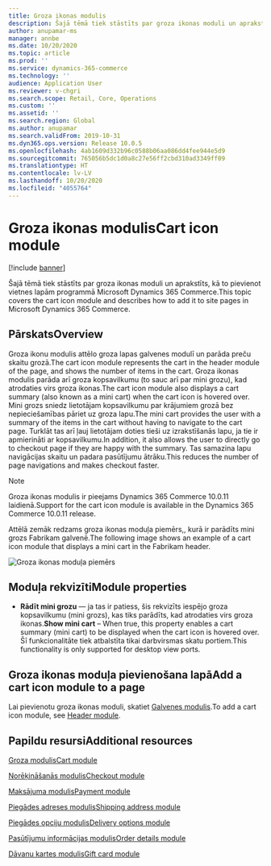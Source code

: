 ```yaml
---
title: Groza ikonas modulis
description: Šajā tēmā tiek stāstīts par groza ikonas moduli un aprakstīts, kā to pievienot vietnes lapām programmā Microsoft Dynamics 365 Commerce.
author: anupamar-ms
manager: annbe
ms.date: 10/20/2020
ms.topic: article
ms.prod: ''
ms.service: dynamics-365-commerce
ms.technology: ''
audience: Application User
ms.reviewer: v-chgri
ms.search.scope: Retail, Core, Operations
ms.custom: ''
ms.assetid: ''
ms.search.region: Global
ms.author: anupamar
ms.search.validFrom: 2019-10-31
ms.dyn365.ops.version: Release 10.0.5
ms.openlocfilehash: 4ab1609d332b96c0588b06aa086dd4fee944e5d9
ms.sourcegitcommit: 765056b5dc1d0a8c27e56ff2cbd310ad3349ff09
ms.translationtype: HT
ms.contentlocale: lv-LV
ms.lasthandoff: 10/20/2020
ms.locfileid: "4055764"
---
```

# <a name="cart-icon-module"></a><span data-ttu-id="67782-103">Groza ikonas modulis</span><span class="sxs-lookup"><span data-stu-id="67782-103">Cart icon module</span></span>

[!include [banner](includes/banner.md)]

<span data-ttu-id="67782-104">Šajā tēmā tiek stāstīts par groza ikonas moduli un aprakstīts, kā to pievienot vietnes lapām programmā Microsoft Dynamics 365 Commerce.</span><span class="sxs-lookup"><span data-stu-id="67782-104">This topic covers the cart icon module and describes how to add it to site pages in Microsoft Dynamics 365 Commerce.</span></span>

## <a name="overview"></a><span data-ttu-id="67782-105">Pārskats</span><span class="sxs-lookup"><span data-stu-id="67782-105">Overview</span></span>

<span data-ttu-id="67782-106">Groza ikonu modulis attēlo groza lapas galvenes modulī un parāda preču skaitu grozā.</span><span class="sxs-lookup"><span data-stu-id="67782-106">The cart icon module represents the cart in the header module of the page, and shows the number of items in the cart.</span></span> <span data-ttu-id="67782-107">Groza ikonas modulis parāda arī groza kopsavilkumu (to sauc arī par mini grozu), kad atrodaties virs groza ikonas.</span><span class="sxs-lookup"><span data-stu-id="67782-107">The cart icon module also displays a cart summary (also known as a mini cart) when the cart icon is hovered over.</span></span> <span data-ttu-id="67782-108">Mini grozs sniedz lietotājam kopsavilkumu par krājumiem grozā bez nepieciešamības pāriet uz groza lapu.</span><span class="sxs-lookup"><span data-stu-id="67782-108">The mini cart provides the user with a summary of the items in the cart without having to navigate to the cart page.</span></span> <span data-ttu-id="67782-109">Turklāt tas arī ļauj lietotājam doties tieši uz izrakstīšanās lapu, ja tie ir apmierināti ar kopsavilkumu.</span><span class="sxs-lookup"><span data-stu-id="67782-109">In addition, it also allows the user to directly go to checkout page if they are happy with the summary.</span></span> <span data-ttu-id="67782-110">Tas samazina lapu navigācijas skaitu un padara pasūtījumu ātrāku.</span><span class="sxs-lookup"><span data-stu-id="67782-110">This reduces the number of page navigations and makes checkout faster.</span></span> 

> [!NOTE]
> <span data-ttu-id="67782-111">Groza ikonas modulis ir pieejams Dynamics 365 Commerce 10.0.11 laidienā.</span><span class="sxs-lookup"><span data-stu-id="67782-111">Support for the cart icon module is available in the Dynamics 365 Commerce 10.0.11 release.</span></span>

<span data-ttu-id="67782-112">Attēlā zemāk redzams groza ikonas moduļa piemērs,, kurā ir parādīts mini grozs Fabrikam galvenē.</span><span class="sxs-lookup"><span data-stu-id="67782-112">The following image shows an example of a cart icon module that displays a mini cart in the Fabrikam header.</span></span>

![Groza ikonas moduļa piemērs](./media/ecommerce-Minicart.PNG)

## <a name="module-properties"></a><span data-ttu-id="67782-114">Moduļa rekvizīti</span><span class="sxs-lookup"><span data-stu-id="67782-114">Module properties</span></span>

- <span data-ttu-id="67782-115">**Rādīt mini grozu** — ja tas ir patiess, šis rekvizīts iespējo groza kopsavilkumu (mini grozs), kas tiks parādīts, kad atrodaties virs groza ikonas.</span><span class="sxs-lookup"><span data-stu-id="67782-115">**Show mini cart** – When true, this property enables a cart summary (mini cart) to be displayed when the cart icon is hovered over.</span></span> <span data-ttu-id="67782-116">Šī funkcionalitāte tiek atbalstīta tikai darbvirsmas skatu portiem.</span><span class="sxs-lookup"><span data-stu-id="67782-116">This functionality is only supported for desktop view ports.</span></span>

## <a name="add-a-cart-icon-module-to-a-page"></a><span data-ttu-id="67782-117">Groza ikonas moduļa pievienošana lapā</span><span class="sxs-lookup"><span data-stu-id="67782-117">Add a cart icon module to a page</span></span>

<span data-ttu-id="67782-118">Lai pievienotu groza ikonas moduli, skatiet [Galvenes modulis](author-header-module.md).</span><span class="sxs-lookup"><span data-stu-id="67782-118">To add a cart icon module, see [Header module](author-header-module.md).</span></span>

## <a name="additional-resources"></a><span data-ttu-id="67782-119">Papildu resursi</span><span class="sxs-lookup"><span data-stu-id="67782-119">Additional resources</span></span>

[<span data-ttu-id="67782-120">Groza modulis</span><span class="sxs-lookup"><span data-stu-id="67782-120">Cart module</span></span>](add-cart-module.md)

[<span data-ttu-id="67782-121">Norēķināšanās modulis</span><span class="sxs-lookup"><span data-stu-id="67782-121">Checkout module</span></span>](add-checkout-module.md)

[<span data-ttu-id="67782-122">Maksājuma modulis</span><span class="sxs-lookup"><span data-stu-id="67782-122">Payment module</span></span>](payment-module.md)

[<span data-ttu-id="67782-123">Piegādes adreses modulis</span><span class="sxs-lookup"><span data-stu-id="67782-123">Shipping address module</span></span>](ship-address-module.md)

[<span data-ttu-id="67782-124">Piegādes opciju modulis</span><span class="sxs-lookup"><span data-stu-id="67782-124">Delivery options module</span></span>](delivery-options-module.md)

[<span data-ttu-id="67782-125">Pasūtījumu informācijas modulis</span><span class="sxs-lookup"><span data-stu-id="67782-125">Order details module</span></span>](order-confirmation-module.md)

[<span data-ttu-id="67782-126">Dāvanu kartes modulis</span><span class="sxs-lookup"><span data-stu-id="67782-126">Gift card module</span></span>](add-giftcard.md)
